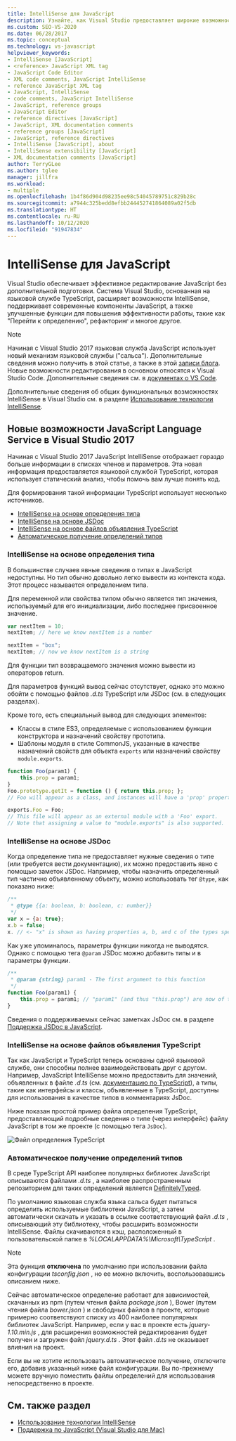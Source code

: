 ```yaml
---
title: IntelliSense для JavaScript
description: Узнайте, как Visual Studio предоставляет широкие возможности IntelliSense, обеспечивает поддержку современных функций JavaScript и улучшенных функций для повышения производительности.
ms.custom: SEO-VS-2020
ms.date: 06/28/2017
ms.topic: conceptual
ms.technology: vs-javascript
helpviewer_keywords:
- IntelliSense [JavaScript]
- <reference> JavaScript XML tag
- JavaScript Code Editor
- XML code comments, JavaScript IntelliSense
- reference JavaScript XML tag
- JavaScript, IntelliSense
- code comments, JavaScript IntelliSense
- JavaScript, reference groups
- JavaScript Editor
- reference directives [JavaScript]
- JavaScript, XML documentation comments
- reference groups [JavaScript]
- JavaScript, reference directives
- IntelliSense [JavaScript], about
- IntelliSense extensibility [JavaScript]
- XML documentation comments [JavaScript]
author: TerryGLee
ms.author: tglee
manager: jillfra
ms.workload:
- multiple
ms.openlocfilehash: 1b4f86d904d98235ee98c54045789751c829b28c
ms.sourcegitcommit: a7944c325bedd8efbb244452741864089a02f5db
ms.translationtype: HT
ms.contentlocale: ru-RU
ms.lasthandoff: 10/12/2020
ms.locfileid: "91947834"
---
```

# <a name="javascript-intellisense"></a>IntelliSense для JavaScript

Visual Studio обеспечивает эффективное редактирование JavaScript без дополнительной подготовки. Система Visual Studio, основанная на языковой службе TypeScript, расширяет возможности IntelliSense, поддерживает современные компоненты JavaScript, а также улучшенные функции для повышения эффективности работы, такие как "Перейти к определению", рефакторинг и многое другое.

> [!NOTE]
> Начиная с Visual Studio 2017 языковая служба JavaScript использует новый механизм языковой службы ("сальса"). Дополнительные сведения можно получить в этой статье, а также в этой [записи блога](https://devblogs.microsoft.com/visualstudio/previewing-salsa-javascript-language-service-visual-studio-15/). Новые возможности редактирования в основном относятся к Visual Studio Code. Дополнительные сведения см. в [документах о VS Code](https://code.visualstudio.com/docs/languages/javascript).

Дополнительные сведения об общих функциональных возможностях IntelliSense в Visual Studio см. в разделе [Использование технологии IntelliSense](../ide/using-intellisense.md).

## <a name="whats-new-in-the-javascript-language-service-in-visual-studio-2017"></a>Новые возможности JavaScript Language Service в Visual Studio 2017

Начиная с Visual Studio 2017 JavaScript IntelliSense отображает гораздо больше информации в списках членов и параметров. Эта новая информация предоставляется языковой службой TypeScript, которая использует статический анализ, чтобы помочь вам лучше понять код.

Для формирования такой информации TypeScript использует несколько источников.

- [IntelliSense на основе определения типа](#TypeInference)
- [IntelliSense на основе JSDoc](#JsDoc)
- [IntelliSense на основе файлов объявления TypeScript](#TsDeclFiles)
- [Автоматическое получение определений типов](#Auto)

<a name="TypeInference"></a>

### <a name="intellisense-based-on-type-inference"></a>IntelliSense на основе определения типа

В большинстве случаев явные сведения о типах в JavaScript недоступны. Но тип обычно довольно легко вывести из контекста кода.
Этот процесс называется определением типа.

Для переменной или свойства типом обычно является тип значения, используемый для его инициализации, либо последнее присвоенное значение.

```js
var nextItem = 10;
nextItem; // here we know nextItem is a number

nextItem = "box";
nextItem; // now we know nextItem is a string
```

Для функции тип возвращаемого значения можно вывести из операторов return.

Для параметров функций вывод сейчас отсутствует, однако это можно обойти с помощью файлов *.d.ts* TypeScript или JSDoc (см. в следующих разделах).

Кроме того, есть специальный вывод для следующих элементов:

- Классы в стиле ES3, определяемые с использованием функции конструктора и назначений свойству прототипа.
- Шаблоны модуля в стиле CommonJS, указанные в качестве назначений свойств для объекта `exports` или назначений свойству `module.exports`.

```js
function Foo(param1) {
    this.prop = param1;
}
Foo.prototype.getIt = function () { return this.prop; };
// Foo will appear as a class, and instances will have a 'prop' property and a 'getIt' method.

exports.Foo = Foo;
// This file will appear as an external module with a 'Foo' export.
// Note that assigning a value to "module.exports" is also supported.
```

<a name="JsDoc"></a>

### <a name="intellisense-based-on-jsdoc"></a>IntelliSense на основе JSDoc

Когда определение типа не предоставляет нужные сведения о типе (или требуется вести документацию), их можно предоставить явно с помощью заметок JSDoc.  Например, чтобы назначить определенный тип частично объявленному объекту, можно использовать тег `@type`, как показано ниже:

```js
/**
 * @type {{a: boolean, b: boolean, c: number}}
 */
var x = {a: true};
x.b = false;
x. // <- "x" is shown as having properties a, b, and c of the types specified
```

Как уже упоминалось, параметры функции никогда не выводятся. Однако с помощью тега `@param` JSDoc можно добавить типы и в параметры функции.

```js
/**
 * @param {string} param1 - The first argument to this function
 */
function Foo(param1) {
    this.prop = param1; // "param1" (and thus "this.prop") are now of type "string".
}
```

Сведения о поддерживаемых сейчас заметках JsDoc см. в разделе [Поддержка JSDoc в JavaScript](https://github.com/Microsoft/TypeScript/wiki/JsDoc-support-in-JavaScript).

<a name="TsDeclFiles"></a>
### <a name="intellisense-based-on-typescript-declaration-files"></a>IntelliSense на основе файлов объявления TypeScript

Так как JavaScript и TypeScript теперь основаны одной языковой службе, они способны полнее взаимодействовать друг с другом. Например, JavaScript IntelliSense можно предоставить для значений, объявленных в файле *.d.ts* (см. [документацию по TypeScript](https://www.typescriptlang.org/docs/handbook/declaration-files/introduction.html)), а типы, такие как интерфейсы и классы, объявленные в TypeScript, доступны для использования в качестве типов в комментариях JsDoc.

Ниже показан простой пример файла определения TypeScript, предоставляющий подробные сведения о типе (через интерфейс) файлу JavaScript в том же проекте (с помощью тега `JsDoc`).

![Файл определения TypeScript](https://raw.githubusercontent.com/wiki/Microsoft/TypeScript/images/decl1.png)

<a name="Auto"></a>
### <a name="automatic-acquisition-of-type-definitions"></a>Автоматическое получение определений типов

В среде TypeScript API наиболее популярных библиотек JavaScript описываются файлами *.d.ts* , а наиболее распространенным репозиторием для таких определений является [DefinitelyTyped](https://github.com/DefinitelyTyped/DefinitelyTyped).

По умолчанию языковая служба языка сальса будет пытаться определить используемые библиотеки JavaScript, а затем автоматически скачать и указать в ссылке соответствующий файл *.d.ts* , описывающий эту библиотеку, чтобы расширить возможности IntelliSense. Файлы скачиваются в кэш, расположенный в пользовательской папке в *%LOCALAPPDATA%\Microsoft\TypeScript* .

> [!NOTE]
> Эта функция **отключена** по умолчанию при использовании файла конфигурации *tsconfig.json* , но ее можно включить, воспользовавшись описанием ниже.

Сейчас автоматическое определение работает для зависимостей, скачанных из npm (путем чтения файла *package.json* ), Bower (путем чтения файла *bower.json* ) и свободных файлов в проекте, которые примерно соответствуют списку из 400 наиболее популярных библиотек JavaScript. Например, если у вас в проекте есть *jquery-1.10.min.js* , для расширения возможностей редактирования будет получен и загружен файл *jquery.d.ts* . Этот файл *.d.ts* не оказывает влияния на проект.

Если вы не хотите использовать автоматическое получение, отключите его, добавив указанный ниже файл конфигурации. Вы по-прежнему можете вручную поместить файлы определений для использования непосредственно в проекте.

## <a name="see-also"></a>См. также раздел

- [Использование технологии IntelliSense](../ide/using-intellisense.md)
- [Поддержка по JavaScript (Visual Studio для Mac)](/visualstudio/mac/javascript)
